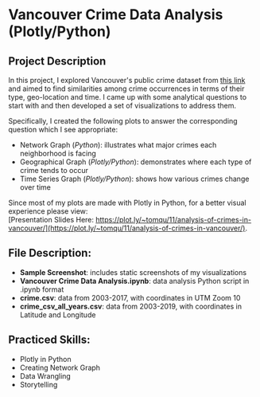 # Vancouver Crime Data Analysis (Plotly/Python)

## Project Description
In this project, I explored Vancouver's public crime dataset from [this link](https://data.vancouver.ca/datacatalogue/crime-data.htm) and aimed to find similarities among crime occurrences in terms of their type, geo-location and time. I came up with some analytical questions to start with and then developed a set of visualizations to address them.

Specifically, I created the following plots to answer the corresponding question which I see appropriate:
  - Network Graph (*_Python_*): illustrates what major crimes each neighborhood is facing
  - Geographical Graph (*_Plotly/Python_*): demonstrates where each type of crime tends to occur
  - Time Series Graph (*_Plotly/Python_*): shows how various crimes change over time 
  
Since most of my plots are made with Plotly in Python, for a better visual experience please view:   
[Presentation Slides Here: https://plot.ly/~tomqu/11/analysis-of-crimes-in-vancouver/](https://plot.ly/~tomqu/11/analysis-of-crimes-in-vancouver/).

## File Description:
  - **Sample Screenshot**: includes static screenshots of my visualizations
  - **Vancouver Crime Data Analysis.ipynb**: data analysis Python script in .ipynb format
  - **crime.csv**: data from 2003-2017, with coordinates in UTM Zoom 10
  - **crime_csv_all_years.csv**: data from 2003-2019, with coordinates in Latitude and Longitude

## Practiced Skills:
  - Plotly in Python
  - Creating Network Graph
  - Data Wrangling
  - Storytelling
  
